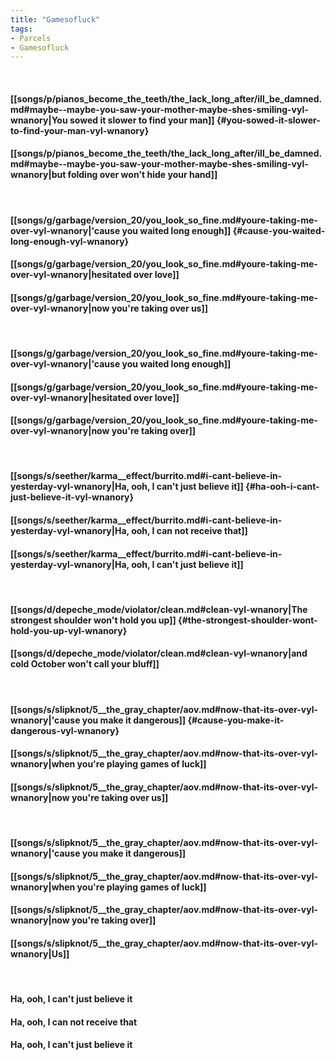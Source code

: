 ```yaml
---
title: "Gamesofluck"
tags:
- Parcels
- Gamesofluck
---
```

&nbsp;
#### [[songs/p/pianos_become_the_teeth/the_lack_long_after/ill_be_damned.md#maybe--maybe-you-saw-your-mother-maybe-shes-smiling-vyl-wnanory|You sowed it slower to find your man]] {#you-sowed-it-slower-to-find-your-man-vyl-wnanory}
#### [[songs/p/pianos_become_the_teeth/the_lack_long_after/ill_be_damned.md#maybe--maybe-you-saw-your-mother-maybe-shes-smiling-vyl-wnanory|but folding over won't hide your hand]]
&nbsp;
#### [[songs/g/garbage/version_20/you_look_so_fine.md#youre-taking-me-over-vyl-wnanory|'cause you waited long enough]] {#cause-you-waited-long-enough-vyl-wnanory}
#### [[songs/g/garbage/version_20/you_look_so_fine.md#youre-taking-me-over-vyl-wnanory|hesitated over love]]
#### [[songs/g/garbage/version_20/you_look_so_fine.md#youre-taking-me-over-vyl-wnanory|now you're taking over us]]
&nbsp;
#### [[songs/g/garbage/version_20/you_look_so_fine.md#youre-taking-me-over-vyl-wnanory|'cause you waited long enough]]
#### [[songs/g/garbage/version_20/you_look_so_fine.md#youre-taking-me-over-vyl-wnanory|hesitated over love]]
#### [[songs/g/garbage/version_20/you_look_so_fine.md#youre-taking-me-over-vyl-wnanory|now you're taking over]]
&nbsp;
#### [[songs/s/seether/karma__effect/burrito.md#i-cant-believe-in-yesterday-vyl-wnanory|Ha, ooh, I can't just believe it]] {#ha-ooh-i-cant-just-believe-it-vyl-wnanory}
#### [[songs/s/seether/karma__effect/burrito.md#i-cant-believe-in-yesterday-vyl-wnanory|Ha, ooh, I can not receive that]]
#### [[songs/s/seether/karma__effect/burrito.md#i-cant-believe-in-yesterday-vyl-wnanory|Ha, ooh, I can't just believe it]]
&nbsp;
#### [[songs/d/depeche_mode/violator/clean.md#clean-vyl-wnanory|The strongest shoulder won't hold you up]] {#the-strongest-shoulder-wont-hold-you-up-vyl-wnanory}
#### [[songs/d/depeche_mode/violator/clean.md#clean-vyl-wnanory|and cold October won't call your bluff]]
&nbsp;
#### [[songs/s/slipknot/5__the_gray_chapter/aov.md#now-that-its-over-vyl-wnanory|'cause you make it dangerous]] {#cause-you-make-it-dangerous-vyl-wnanory}
#### [[songs/s/slipknot/5__the_gray_chapter/aov.md#now-that-its-over-vyl-wnanory|when you're playing games of luck]]
#### [[songs/s/slipknot/5__the_gray_chapter/aov.md#now-that-its-over-vyl-wnanory|now you're taking over us]]
&nbsp;
#### [[songs/s/slipknot/5__the_gray_chapter/aov.md#now-that-its-over-vyl-wnanory|'cause you make it dangerous]]
#### [[songs/s/slipknot/5__the_gray_chapter/aov.md#now-that-its-over-vyl-wnanory|when you're playing games of luck]]
#### [[songs/s/slipknot/5__the_gray_chapter/aov.md#now-that-its-over-vyl-wnanory|now you're taking over]]
#### [[songs/s/slipknot/5__the_gray_chapter/aov.md#now-that-its-over-vyl-wnanory|Us]]
&nbsp;
#### Ha, ooh, I can't just believe it
#### Ha, ooh, I can not receive that
#### Ha, ooh, I can't just believe it
